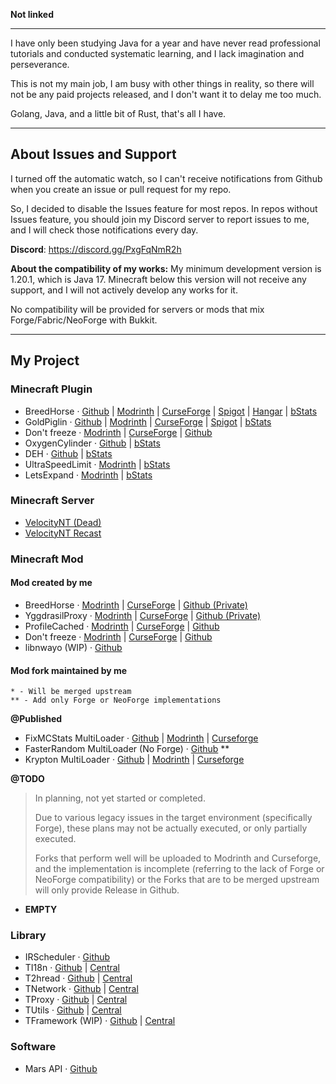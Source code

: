**Not linked**

---

I have only been studying Java for a year and have never read professional tutorials and conducted systematic learning, and I lack imagination and perseverance.

This is not my main job, I am busy with other things in reality, so there will not be any paid projects released, and I don't want it to delay me too much.

Golang, Java, and a little bit of Rust, that's all I have.

---

## About Issues and Support

I turned off the automatic watch, so I can't receive notifications from Github when you create an issue or pull request for my repo. 

So, I decided to disable the Issues feature for most repos. In repos without Issues feature, you should join my Discord server to report issues to me, and I will check those notifications every day.

**Discord**: https://discord.gg/PxgFqNmR2h

**About the compatibility of my works:**
My minimum development version is 1.20.1, which is Java 17. Minecraft below this version will not receive any support, and I will not actively develop any works for it.

No compatibility will be provided for servers or mods that mix Forge/Fabric/NeoForge with Bukkit.

---

## My Project

### Minecraft Plugin
- BreedHorse · [Github](https://github.com/404Setup/BreedHorse) | [Modrinth](https://modrinth.com/plugin/breedhorse) | [CurseForge](https://www.curseforge.com/minecraft/bukkit-plugins/breedhorse) | [Spigot](https://www.spigotmc.org/resources/breedhorse.118704/) | [Hangar](https://hangar.papermc.io/Goal/BreedHorse) | [bStats](https://bstats.org/plugin/bukkit/BreedHorse/24077)
- GoldPiglin · [Github](https://github.com/404Setup/GoldPiglin) | [Modrinth](https://modrinth.com/plugin/goldpiglin) | [CurseForge](https://www.curseforge.com/minecraft/bukkit-plugins/goldpiglin) | [Spigot](https://www.spigotmc.org/resources/goldpiglin.120819/) | [bStats](https://bstats.org/plugin/bukkit/GoldPiglin/23906)
- Don't freeze · [Modrinth](https://modrinth.com/mod/dont-freeze) | [CurseForge](https://www.curseforge.com/minecraft/bukkit-plugins/dont-freeze) | [Github](https://github.com/404Setup/DontFreeze)
- OxygenCylinder · [Github](https://github.com/404Setup/OxygenCylinder) | [bStats](https://bstats.org/plugin/bukkit/OxygenCylinder/24165)
- DEH · [Github](https://github.com/404Setup/deh) | [bStats](https://bstats.org/plugin/bukkit/deh/24983)
- UltraSpeedLimit · [Modrinth](https://github.com/LevelTranic/UltraSpeedLimit) | [bStats](https://bstats.org/plugin/velocity/UltraSpeedLimit/23413)
- LetsExpand · [Modrinth](https://modrinth.com/plugin/lets-expand) | [bStats](https://bstats.org/plugin/bukkit/LetsExpand/25230)

### Minecraft Server
- [VelocityNT (Dead)](https://github.com/404Setup/VelocityNT)
- [VelocityNT Recast](https://github.com/404Setup/VelocityNT-Recast)

### Minecraft Mod
#### Mod created by me
- BreedHorse · [Modrinth](https://modrinth.com/plugin/breedhorse) | [CurseForge](https://www.curseforge.com/minecraft/mc-mods/breed-horse) | [Github (Private)](https://github.com/404Setup/BreedHorse-Mods)
- YggdrasilProxy · [Modrinth](https://modrinth.com/mod/yggdrasil-proxy) | [CurseForge](https://www.curseforge.com/minecraft/mc-mods/yggdrasil-proxy) | [Github (Private)](https://github.com/404Setup/YggdrasilProxy)
- ProfileCached · [Modrinth](https://modrinth.com/mod/profile-cached) | [CurseForge](https://www.curseforge.com/minecraft/mc-mods/profile-cached) | [Github](https://github.com/404Setup/ProfileCached)
- Don't freeze · [Modrinth](https://modrinth.com/mod/dont-freeze) | [CurseForge](https://www.curseforge.com/minecraft/mc-mods/dont-freeze) | [Github](https://github.com/404Setup/DontFreeze)
- libnwayo (WIP) · [Github](https://github.com/404Setup/libnwayo)

#### Mod fork maintained by me
```
* - Will be merged upstream
** - Add only Forge or NeoForge implementations
```

**@Published**
- FixMCStats MultiLoader · [Github](https://github.com/404Setup/FixMCStats-Multi) | [Modrinth](https://modrinth.com/mod/fixmcstats-fnp) | [Curseforge](https://www.curseforge.com/minecraft/mc-mods/fixmcstats-fnp)
- FasterRandom MultiLoader (No Forge) · [Github](https://github.com/404Setup/FastRandom-Multi) **
- Krypton MultiLoader  · [Github](https://github.com/404Setup/krypton-Multi) | [Modrinth](https://modrinth.com/mod/krypton-fnp) | [Curseforge](https://www.curseforge.com/minecraft/mc-mods/krypton-fnp)

**@TODO**
> In planning, not yet started or completed.
> 
> Due to various legacy issues in the target environment (specifically Forge),
> these plans may not be actually executed, or only partially executed.
>
> Forks that perform well will be uploaded to Modrinth and Curseforge,
> and the implementation is incomplete (referring to the lack of Forge or
> NeoForge compatibility) or the Forks that are to be merged upstream will
> only provide Release in Github.

- **EMPTY**

### Library
- IRScheduler · [Github](https://github.com/404Setup/irs)
- TI18n · [Github](https://github.com/404Setup/t-i18n) | [Central](https://central.sonatype.com/artifact/one.tranic/t-i18n)
- T2hread · [Github](https://github.com/404Setup/t-thread) | [Central](https://central.sonatype.com/artifact/one.tranic/t-thread)
- TNetwork · [Github](https://github.com/404Setup/t-network) | [Central](https://central.sonatype.com/artifact/one.tranic/t-network)
- TProxy · [Github](https://github.com/404Setup/t-proxy) | [Central](https://central.sonatype.com/artifact/one.tranic/t-proxy)
- TUtils · [Github](https://github.com/404Setup/t-utils) | [Central](https://central.sonatype.com/artifact/one.tranic/t-utils)
- TFramework (WIP) · [Github](https://github.com/404Setup/t-base) | [Central](https://central.sonatype.com/artifact/one.tranic/t-base)

### Software
- Mars API · [Github](https://github.com/404Setup/Mars)
